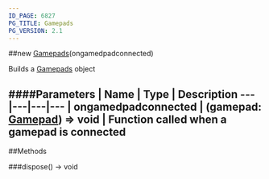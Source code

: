 ```yaml
---
ID_PAGE: 6827
PG_TITLE: Gamepads
PG_VERSION: 2.1
---
```

##new [Gamepads](page.php?p=6827)(ongamedpadconnected)



Builds a [Gamepads](page.php?p=6827) object








####Parameters
 | Name | Type | Description
---|---|---|---
 | ongamedpadconnected | (gamepad: [Gamepad](page.php?p=6829)) =&gt; void | Function called when a gamepad is connected
---



##Methods

###dispose() &rarr; void

